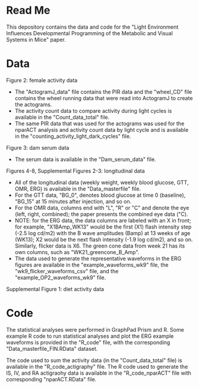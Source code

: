 # Read Me
This depository contains the data and code for the "Light Environment Influences Developmental Programming of the Metabolic and Visual Systems in Mice" paper. 

# Data

Figure 2: female activity data 
- The "ActogramJ_data" file contains the PIR data and the "wheel_CD" file contains the wheel running data that were read into ActogramJ to create the actograms. 
- The activity count data to compare activity during light cycles is available in the "Count_data_total" file.
- The same PIR data that was used for the actograms was used for the nparACT analysis and activity count data by light cycle and is available in the "counting_activity_light_dark_cycles" file. 

Figure 3: dam serum data
- The serum data is available in the "Dam_serum_data" file.

Figures 4-8, Supplemental Figures 2-3: longitudinal data
- All of the longitudinal data (weekly weight, weekly blood glucose, GTT, OMR, ERG) is available in the "Data_masterfile" file.
- For the GTT data, "BG_0", denotes blood glucose at time 0 (baseline), "BG_15" at 15 minutes after injection, and so on. 
- For the OMR data, columns end with "L", "R" or "C" and denote the eye (left, right, combined); the paper presents the combined eye data ("C).
- NOTE: for the ERG data, the data columns are labeled with an X in front; for example, "X1BAmp_WK13" would be the first (X1) flash intensity step (-2.5 log cd/m2) with the B wave amplitudes (Bamp) at 13 weeks of age (WK13); X2 would be the next flash intensity (-1.9 log cd/m2), and so on. Similarly, flicker data is X6. The green cone data from week 21 has its own columns, such as "WK21_greencone_B_Amp". 
- The data used to generate the representative waveforms in the ERG figures are available in the "example_waveforms_wk9" file, the "wk9_flicker_waveforms_csv" file, and the "example_OP2_waveforms_wk9" file.

Supplemental Figure 1: diet activity data

# Code

The statistical analyses were performed in GraphPad Prism and R. Some example R code to run statistical analyses and plot the ERG example waveforms is provided in the "R_code" file, with the corresponding "Data_masterfile_FIN.RData" dataset. 

The code used to sum the activity data (in the "Count_data_total" file) is available in the "R_code_actigraphy" file. The R code used to generate the IS, IV, and RA actigraohy data is available in the "R_code_nparACT" file with corresponding "nparACT.RData" file. 
